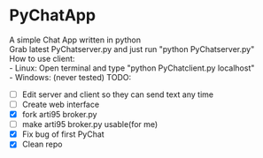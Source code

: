 PyChatApp
=========

A simple Chat App written in python<br>
Grab latest PyChatserver.py and just run "python PyChatserver.py"
<br>How to use client:
<br>- Linux: Open terminal and type "python PyChatclient.py localhost"
<br>- Windows: (never tested)
TODO:<br>
- [ ] Edit server and client so they can send text any time<br>
- [ ] Create web interface<br>
- [x] fork arti95 broker.py<br>
- [ ] make arti95 broker.py usable(for me)<br>
- [x] Fix bug of first PyChat<br>
- [x] Clean repo
